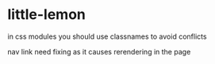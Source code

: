 # little-lemon
in css modules you should use classnames to avoid conflicts

nav link need fixing as it causes rerendering in the page

